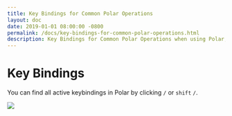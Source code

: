```yaml
---
title: Key Bindings for Common Polar Operations
layout: doc
date: 2019-01-01 08:00:00 -0800
permalink: /docs/key-bindings-for-common-polar-operations.html
description: Key Bindings for Common Polar Operations when using Polar, the document repository and the document viewer.
---
```


# Key Bindings

You can find all active keybindings in Polar by clicking ```/``` or ```shift``` ```/```.

<img class="img-fluid" src="https://imgur.com/r5OaY5g ">
